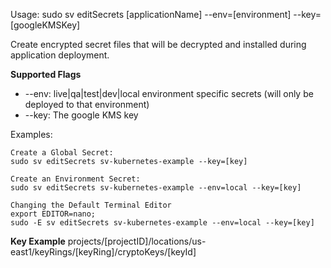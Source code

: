 Usage: sudo sv editSecrets [applicationName] --env=[environment] --key=[googleKMSKey]

Create encrypted secret files that will be decrypted and installed during application deployment.

**Supported Flags**

- --env: live|qa|test|dev|local environment specific secrets (will only be deployed to that environment)
- --key: The google KMS key

Examples:
```
Create a Global Secret:
sudo sv editSecrets sv-kubernetes-example --key=[key]

Create an Environment Secret:
sudo sv editSecrets sv-kubernetes-example --env=local --key=[key]

Changing the Default Terminal Editor
export EDITOR=nano;
sudo -E sv editSecrets sv-kubernetes-example --env=local --key=[key]
```
**Key Example**
projects/[projectID]/locations/us-east1/keyRings/[keyRing]/cryptoKeys/[keyId]
